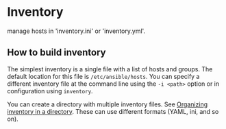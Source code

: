 # Inventory 

manage hosts in 'inventory.ini' or 'inventory.yml'.

## How to build inventory

The simplest inventory is a single file with a list of hosts and groups. The default location for this file is `/etc/ansible/hosts`. You can specify a different inventory file at the command line using the `-i <path>` option or in configuration using `inventory`.

You can create a directory with multiple inventory files. See [Organizing inventory in a directory](https://docs.ansible.com/ansible/latest/inventory_guide/intro_inventory.html#inventory-directory). These can use different formats (YAML, ini, and so on).

